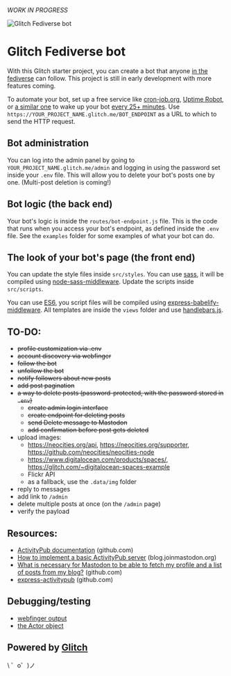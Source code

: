*WORK IN PROGRESS*

![Glitch Fediverse bot](https://cdn.glitch.com/a4825d5c-d1d6-4780-8464-8636780177ef%2Fglitch-fediverse-bot-small-1024px.png?1538225347895)


# Glitch Fediverse bot

With this Glitch starter project, you can create a bot that anyone [in the fediverse](https://en.wikipedia.org/wiki/Fediverse) can follow. This project is still in early development with more features coming.

To automate your bot, set up a free service like [cron-job.org](https://cron-job.org/en/), [Uptime Robot](https://uptimerobot.com/), or [a similar one](https://www.google.com/search?q=free+web+cron) to wake up your bot [every 25+ minutes](https://support.glitch.com/t/a-simple-twitter-bot-template/747/16). Use `https://YOUR_PROJECT_NAME.glitch.me/BOT_ENDPOINT` as a URL to which to send the HTTP request.

## Bot administration

You can log into the admin panel by going to `YOUR_PROJECT_NAME.glitch.me/admin` and logging in using the password set inside your `.env` file. This will allow you to delete your bot's posts one by one. (Multi-post deletion is coming!)

## Bot logic (the back end)

Your bot's logic is inside the `routes/bot-endpoint.js` file. This is the code that runs when you access your bot's endpoint, as defined inside the `.env` file. See the `examples` folder for some examples of what your bot can do.

## The look of your bot's page (the front end)

You can update the style files inside `src/styles`. You can use [sass](https://sass-lang.com/guide), it will be compiled using [node-sass-middleware](https://github.com/sass/node-sass-middleware). Update the scripts inside `src/scripts`.

You can use [ES6](http://es6-features.org/#Constants), you script files will be compiled using [express-babelify-middleware](https://github.com/luisfarzati/express-babelify-middleware). All templates are inside the `views` folder and use [handlebars.js](http://handlebarsjs.com/).

## TO-DO:

- ~~profile customization via .env~~
- ~~account discovery via webfinger~~
- ~~follow the bot~~
- ~~unfollow the bot~~
- ~~notify followers about new posts~~
- ~~add post pagination~~
- ~~a way to delete posts (password-protected, with the password stored in `.env`)~~
  - ~~create admin login interface~~
  - ~~create endpoint for deleting posts~~
  - ~~send Delete message to Mastodon~~
  - ~~add confirmation before post gets deleted~~
- upload images:
  - https://neocities.org/api, https://neocities.org/supporter, https://github.com/neocities/neocities-node
  - https://www.digitalocean.com/products/spaces/, https://glitch.com/~digitalocean-spaces-example
  - Flickr API
  - as a fallback, use the `.data/img` folder
- reply to messages
- add link to `/admin`
- delete multiple posts at once (on the `/admin` page)
- verify the payload

## Resources:

- [ActivityPub documentation](https://github.com/w3c/activitypub) (github.com)
- [How to implement a basic ActivityPub server](https://blog.joinmastodon.org/2018/06/how-to-implement-a-basic-activitypub-server/) (blog.joinmastodon.org)
- [What is necessary for Mastodon to be able to fetch my profile and a list of posts from my blog?](https://github.com/tootsuite/mastodon/issues/1441) (github.com)
- [express-activitypub](https://github.com/dariusk/express-activitypub) (github.com)

## Debugging/testing

- [webfinger output](https://glitch-fediverse-bot.glitch.me/.well-known/webfinger?resource=acct:bot@glitch-fediverse-bot.glitch.me)
- [the Actor object](https://glitch-fediverse-bot.glitch.me/bot?debug=true)


Powered by [Glitch](https://glitch.com/)
-------------------

\ ゜o゜)ノ
